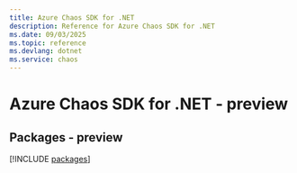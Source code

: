 ```yaml
---
title: Azure Chaos SDK for .NET
description: Reference for Azure Chaos SDK for .NET
ms.date: 09/03/2025
ms.topic: reference
ms.devlang: dotnet
ms.service: chaos
---
```

# Azure Chaos SDK for .NET - preview
## Packages - preview
[!INCLUDE [packages](chaos-index.md)]